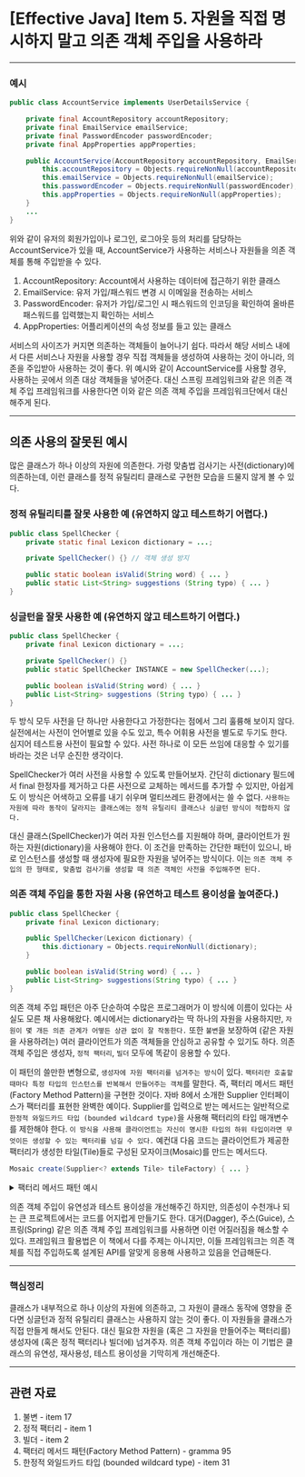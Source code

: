 # [Effective Java] Item 5. 자원을 직접 명시하지 말고 의존 객체 주입을 사용하라

---

### 예시

```java
public class AccountService implements UserDetailsService {

    private final AccountRepository accountRepository;
    private final EmailService emailService;
    private final PasswordEncoder passwordEncoder;
    private final AppProperties appProperties;

    public AccountService(AccountRepository accountRepository, EmailService emailService, PasswordEncoder passwordEncoder, AppProperties appProperties) {
        this.accountRepository = Objects.requireNonNull(accountRepository);
        this.emailService = Objects.requireNonNull(emailService);
        this.passwordEncoder = Objects.requireNonNull(passwordEncoder);
        this.appProperties = Objects.requireNonNull(appProperties);
    }
    ...
}
```

위와 같이 유저의 회원가입이나 로그인, 로그아웃 등의 처리를 담당하는 AccountService가 있을 때, AccountService가 사용하는 서비스나 자원들을 의존 객체를 통해 주입받을 수 있다.
1) AccountRepository: Account에서 사용하는 데이터에 접근하기 위한 클래스
2) EmailService: 유저 가입/패스워드 변경 시 이메일을 전송하는 서비스
3) PasswordEncoder: 유저가 가입/로그인 시 패스워드의 인코딩을 확인하여 올바른 패스워드를 입력했는지 확인하는 서비스
4) AppProperties: 어플리케이션의 속성 정보를 들고 있는 클래스

서비스의 사이즈가 커지면 의존하는 객체들이 늘어나기 쉽다. 따라서 해당 서비스 내에서 다른 서비스나 자원을 사용할 경우 직접  객체들을 생성하여 사용하는 것이 아니라, 의존을 주입받아 사용하는 것이 좋다. 위 예시와 같이 AccountService를 사용할 경우, 사용하는 곳에서 의존 대상 객체들을 넣어준다. 대신 스프링 프레임워크와 같은 의존 객체 주입 프레임워크를 사용한다면 이와 같은 의존 객체 주입을 프레임워크단에서 대신 해주게 된다.

---

## **의존 사용의 잘못된 예시**

많은 클래스가 하나 이상의 자원에 의존한다. 가령 맞춤법 검사기는 사전(dictionary)에 의존하는데, 이런 클래스를 정적 유틸리티 클래스로 구현한 모습을 드물지 않게 볼 수 있다.

### **정적 유틸리티를 잘못 사용한 예 (유연하지 않고 테스트하기 어렵다.)**

```java
public class SpellChecker {
    private static final Lexicon dictionary = ...;

    private SpellChecker() {} // 객체 생성 방지

    public static boolean isValid(String word) { ... }
    public static List<String> suggestions (String typo) { ... }
}
```

### **싱글턴을 잘못 사용한 예 (유연하지 않고 테스트하기 어렵다.)**

```java
public class SpellChecker {
    private final Lexicon dictionary = ...;

    private SpellChecker() {}
    public static SpellChecker INSTANCE = new SpellChecker(...);

    public boolean isValid(String word) { ... }
    public List<String> suggestions (String typo) { ... }
}
```

두 방식 모두 사전을 단 하나만 사용한다고 가정한다는 점에서 그리 훌륭해 보이지 않다. 실전에서는 사전이 언어별로 있을 수도 있고, 특수 어휘용 사전을 별도로 두기도 한다. 심지어 테스트용 사전이 필요할 수 있다. 사전 하나로 이 모든 쓰임에 대응할 수 있기를 바라는 것은 너무 순진한 생각이다.

SpellChecker가 여러 사전을 사용할 수 있도록 만들어보자. 간단히 dictionary 필드에서 final 한정자를 제거하고 다른 사전으로 교체하는 메서드를 추가할 수 있지만, 아쉽게도 이 방식은 어색하고 오류를 내기 쉬우며 멀티쓰레드 환경에서는 쓸 수 없다. `사용하는 자원에 따라 동작이 달라지는 클래스에는 정적 유틸리티 클래스나 싱글턴 방식이 적합하지 않다.`

대신 클래스(SpellChecker)가 여러 자원 인스턴스를 지원해야 하며, 클라이언트가 원하는 자원(dictionary)을 사용해야 한다. 이 조건을 만족하는 간단한 패턴이 있으니, 바로 인스턴스를 생성할 때 생성자에 필요한 자원을 넣어주는 방식이다. 이는 `의존 객체 주입의 한 형태로, 맞춤법 검사기를 생성할 때 의존 객체인 사전을 주입해주면 된다.`

### **의존 객체 주입을 통한 자원 사용 (유연하고 테스트 용이성을 높여준다.)**
```java
public class SpellChecker {
    private final Lexicon dictionary;

    public SpellChecker(Lexicon dictionary) {
        this.dictionary = Objects.requireNonNull(dictionary);
    }

    public boolean isValid(String word) { ... }
    public List<String> suggestions(String typo) { ... }
}
```

의존 객체 주입 패턴은 아주 단순하여 수많은 프로그래머가 이 방식에 이름이 있다는 사실도 모른 채 사용해왔다. 예시에서는 dictionary라는 딱 하나의 자원을 사용하지만, `자원이 몇 개든 의존 관계가 어떻든 상관 없이 잘 작동한다.` 또한 `불변`을 보장하여 (같은 자원을 사용하려는) 여러 클라이언트가 의존 객체들을 안심하고 공유할 수 있기도 하다. 의존 객체 주입은 생성자, `정적 팩터리`, `빌더` 모두에 똑같이 응용할 수 있다.

이 패턴의 쓸만한 변형으로, `생성자에 자원 팩터리를 넘겨주는 방식`이 있다. `팩터리란 호출할 때마다 특정 타입의 인스턴스를 반복해서 만들어주는 객체`를 말한다. 즉, 팩터리 메서드 패턴(Factory Method Pattern)을 구현한 것이다. 자바 8에서 소개한 Supplier<T> 인터페이스가 팩터리를 표현한 완벽한 예이다. Supplier<T>를 입력으로 받는 메서드는 일반적으로 `한정적 와일드카드 타입 (bounded wildcard type)`을 사용해 팩터리의 타입 매개변수를 제한해야 한다. `이 방식을 사용해 클라이언트는 자신이 명시한 타입의 하위 타입이라면 무엇이든 생성할 수 있는 팩터리를 넘길 수 있다.` 예컨대 다음 코드는 클라이언트가 제공한 팩터리가 생성한 타일(Tile)들로 구성된 모자이크(Mosaic)를 만드는 메서드다.

```java
Mosaic create(Supplier<? extends Tile> tileFactory) { ... }
```

<details>
<summary>팩터리 메서드 패턴 예시</summary>
<div markdown="1">

```java
abstract class Product {
    public abstract void use();
}
```

```java
class IDCard extends Product {
    private String owner;

    public IDCard(String owner) {
        System.out.println(owner + "의 카드를 만듭니다.");
        this.owner = owner;
    }

    @Override
    public void use() {
        System.out.println(owner + "의 카드를 사용합니다.");
    }

    public String getOwner() {
        return owner;
    }
}
```

```java
abstract class Factory {
    public final Product create(String owner) {
        Product p = createProduct(owner);
        registerProduct(p);
        return p;
    }
    protected abstract Product createProduct(String owner);
    protected abstract void registerProduct(Product p);
}
```

```java
class IDCardFactory extends Factory {
    private List<String> owners = new ArrayList<>();

    @Override
    protected Product createProduct(String owner) {
        return new IDCard(owner);
    }

    @Override
    protected void registerProduct(Product p) {
        owners.add(((IDCard) p).getOwner());
    }

    public List<String> getOwners() {
        return owners;
    }
}
```

```java
Factory factory = new IDCardFactory();
Product card1 = factory.create("홍길동");
Product card2 = factory.create("이순신");
Product card3 = factory.create("강감찬");
card1.use();
card2.use();
card3.use();
```

```
홍길동의 카드를 만듭니다.
이순신의 카드를 만듭니다.
강감찬의 카드를 만듭니다.
홍길동의 카드를 사용합니다.
이순신의 카드를 사용합니다.
강감찬의 카드를 사용합니다.
```
</div>
</details>

의존 객체 주입이 유연성과 테스트 용이성을 개선해주긴 하지만, 의존성이 수천개나 되는 큰 프로젝트에서는 코드를 어지럽게 만들기도 한다. 대거(Dagger), 주스(Guice), 스프링(Spring) 같은 의존 객체 주입 프레임워크를 사용하면 이런 어질러짐을 해소할 수 있다. 프레임워크 활용법은 이 책에서 다를 주제는 아니지만, 이들 프레임워크는 의존 객체를 직접 주입하도록 설계된 API를 알맞게 응용해 사용하고 있음을 언급해둔다.

---

### 핵심정리

클래스가 내부적으로 하나 이상의 자원에 의존하고, 그 자원이 클래스 동작에 영향을 준다면 싱글턴과 정적 유틸리티 클래스는 사용하지 않는 것이 좋다. 이 자원들을 클래스가 직접 만들게 해서도 안된다. 대신 필요한 자원을 (혹은 그 자원을 만들어주는 팩터리를) 생성자에 (혹은 정적 팩터리나 빌더에) 넘겨주자. 의존 객체 주입이라 하는 이 기법은 클래스의 유연성, 재사용성, 테스트 용이성을 기막히게 개선해준다.

---

## 관련 자료

1. 불변 - item 17
2. 정적 팩터리 - item 1
3. 빌더 - item 2
4. 팩터리 메서드 패턴(Factory Method Pattern) - gramma 95
5. 한정적 와일드카드 타입 (bounded wildcard type) - item 31